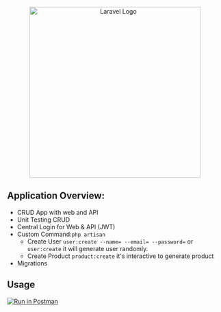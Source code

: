 <p align="center"><a href="https://laravel.com" target="_blank"><img src="https://raw.githubusercontent.com/laravel/art/master/logo-lockup/5%20SVG/2%20CMYK/1%20Full%20Color/laravel-logolockup-cmyk-red.svg" width="400" alt="Laravel Logo"></a></p>

## Application Overview:

- CRUD App with web and API
- Unit Testing CRUD
- Central Login for Web & API (JWT)
- Custom Command:`php artisan`
    - Create User `user:create --name= --email= --password=` or `user:create` it will generate user randomly.
    - Create Product `product:create` it's interactive to generate product
- Migrations

## Usage

[![Run in Postman](https://run.pstmn.io/button.svg)](https://god.gw.postman.com/run-collection/29383006-76974e19-cfe4-4f6f-a242-f19bf236e03f?action=collection%2Ffork&source=rip_markdown&collection-url=entityId%3D29383006-76974e19-cfe4-4f6f-a242-f19bf236e03f%26entityType%3Dcollection%26workspaceId%3Dce01f65f-5f01-416a-ae59-1aeb5329fc95)
